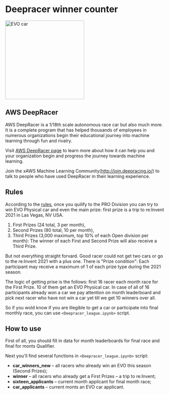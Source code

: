 # Deepracer winner counter

<img src="https://d1.awsstatic.com/deepracer/Evo%20and%20Sensor%20Launch%202020/evo-spin.fdf40252632704f3b07b0a2556b3d174732ab07e.gif" alt="EVO car" width="250">

## AWS DeepRacer
AWS DeepRacer is a 1/18th scale autonomous race car but also much more. It is a complete program that has helped thousands of employees in numerous organizations begin their educational journey into machine learning through fun and rivalry.

Visit [AWS DeepRacer page](http://deepracer.com/) to learn more about how it can help you and your organization begin and progress the journey towards machine learning.

Join the хAWS Machine Learning Community(http://join.deepracing.io/) to talk to people who have used DeepRacer in their learning experience.

## Rules
According to the [rules](https://d1.awsstatic.com/AWS%20DeepRacer%20League%202021%20Official%20Rules%203_1.pdf), once you quilify to the PRO Division you can try to win EVO Physical car and even the main prize: first prize is a trip to re:Invent 2021 in Las Vegas, NV USA.

1.  First Prizes (24 total, 3 per month),
1.  Second Prizes (80 total, 10 per month),
1.  Third Prizes (3,000 maximum, top 10% of each Open division per month): The winner of each First and Second Prize will also receive a Third Prize.

But not everything straight forvard. Good racer could not get two cars or go to the re:Invent 2021 with a plus one. There is "Prize condition": Each participant may receive a maximum of 1 of each prize type during the 2021 season.

The logic of getting prise is the follows: first 16 racer each month race for the First Prize. 10 of them get an EVO Physical car. In case of all of 16 participants already won a car we pay attention on month leaderboard and pick next racer who have not win a car yet till we get 10 winners over all.

So if you wold know if you are illegible to get a car or participate into final monthly race, you can use `<Deepracer_league.ipynb>` script.

## How to use

First of all, you should fill in data for month leaderboards for final race and final for monts Qualifier. 

Next you'll find several functions in `<Deepracer_league.ipynb>` script:
* **car_winners_new** – all racers who already win an EVO this season (Second Prizes);
* **winner** – all racers who already get a First Prizes – a trip to re:Invent;
* **sixteen_applicants** – current month applicant for final month race;
* **car_applicants** – current monts an EVO car applicant.

